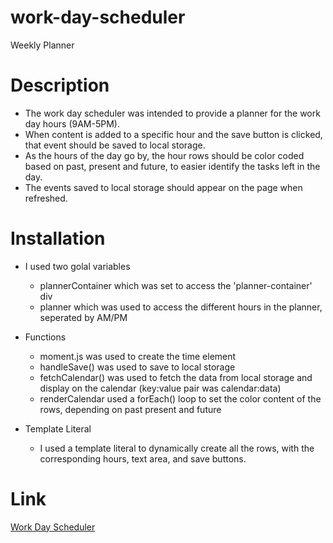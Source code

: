 # work-day-scheduler
Weekly Planner

# Description
* The work day scheduler was intended to provide a planner for the work day hours (9AM-5PM). 
* When content is added to a specific hour and the save button is clicked, that event should be saved to local storage.
* As the hours of the day go by, the hour rows should be color coded based on past, present and future, to easier identify the tasks left in the day.
* The events saved to local storage should appear on the page when refreshed.

# Installation
* I used two golal variables
  * plannerContainer which was set to access the 'planner-container' div
  * planner which was used to access the different hours in the planner, seperated by AM/PM

* Functions
  * moment.js was used to create the time element
  * handleSave() was used to save to local storage
  * fetchCalendar() was used to fetch the data from local storage and display on the calendar (key:value pair was calendar:data)
  * renderCalendar used a forEach() loop to set the color content of the rows, depending on past present and future

* Template Literal
  * I used a template literal to dynamically create all the rows, with the corresponding hours, text area, and save buttons.
  
# Link
[Work Day Scheduler](https://joshherrera09.github.io/work-day-scheduler/)
